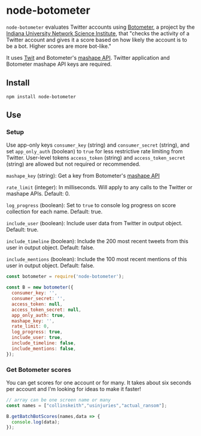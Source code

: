 # node-botometer

`node-botometer` evaluates Twitter accounts using [Botometer](https://botometer.iuni.iu.edu/#!/), a project by the [Indiana University Network Science Institute](https://iuni.iu.edu/), that "checks the activity of a Twitter account and gives it a score based on how likely the account is to be a bot. Higher scores are more bot-like."

It uses [Twit](https://github.com/ttezel/twit) and Botometer's [mashape API](https://market.mashape.com/OSoMe/botometer). Twitter application and Botometer mashape API keys are required.

## Install

`npm install node-botometer`

## Use

### Setup

Use app-only keys `consumer_key` (string) and `consumer_secret` (string), and set `app_only_auth` (boolean) to `true` for less restrictive rate limiting from Twitter. User-level tokens `access_token` (string) and `access_token_secret` (string) are allowed but not required or recommended.

`mashape_key` (string): Get a key from Botometer's [mashape API](https://market.mashape.com/OSoMe/botometer)

`rate_limit` (integer): In milliseconds. Will apply to any calls to the Twitter or mashape APIs. Default: 0.

`log_progress` (boolean): Set to `true` to console log progress on score collection for each name. Default: true.

`include_user` (boolean): Include user data from Twitter in output object. Default: true.

`include_timeline` (boolean): Include the 200 most recent tweets from this user in output object. Default: false.

`include_mentions` (boolean): Include the 100 most recent mentions of this user in output object. Default: false.

```js
const botometer = require('node-botometer');

const B = new botometer({
  consumer_key: '',
  consumer_secret: '',
  access_token: null,
  access_token_secret: null,
  app_only_auth: true,
  mashape_key: '',
  rate_limit: 0,
  log_progress: true,
  include_user: true,
  include_timeline: false,
  include_mentions: false,
});
```

### Get Botometer scores

You can get scores for one account or for many. It takes about six seconds per account and I'm looking for ideas to make it faster!

```js
// array can be one screen name or many
const names = ["collinskeith","usinjuries","actual_ransom"];

B.getBatchBotScores(names,data => {
  console.log(data);
});
```
